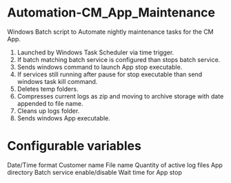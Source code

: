 # Automation-CM_App_Maintenance
Windows Batch script to Automate nightly maintenance tasks for the CM App.
1) Launched by Windows Task Scheduler via time trigger.
2) If batch matching batch service is configured than stops batch service.
3) Sends windows command to launch App stop executable.
4) If services still running after pause for stop executable than send windows task kill command.
5) Deletes temp folders.
6) Compresses current logs as zip and moving to archive storage with date appended to file name.
7) Cleans up logs folder.
8) Sends windows App executable.


# Configurable variables
Date/Time format
Customer name
File name
Quantity of active log files
App directory
Batch service enable/disable
Wait time for App stop
